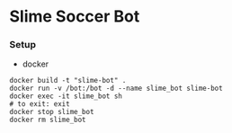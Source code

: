 # Slime Soccer Bot

### Setup
- docker

```
docker build -t "slime-bot" .
docker run -v /bot:/bot -d --name slime_bot slime-bot
docker exec -it slime_bot sh
# to exit: exit
docker stop slime_bot
docker rm slime_bot
```
